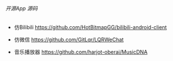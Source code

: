 ###### 开源App 源码

- 仿Bilibili
https://github.com/HotBitmapGG/bilibili-android-client

- 仿微信
https://github.com/GitLqr/LQRWeChat

- 音乐播放器
https://github.com/harjot-oberai/MusicDNA